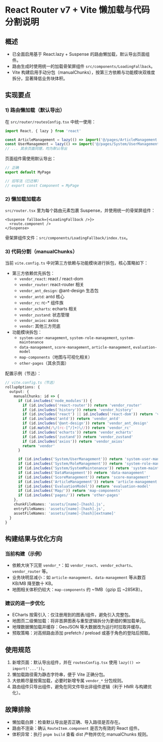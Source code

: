 # React Router v7 + Vite 懒加载与代码分割说明

## 概述
- 已全面启用基于 React.lazy + Suspense 的路由懒加载，默认导出页面组件。
- 路由生成时使用统一的加载骨架屏组件 `src/components/LoadingFallback`。
- Vite 构建启用手动分包（manualChunks），按第三方依赖与功能模块双维度拆分，显著降低业务块体积。

## 实现要点

### 1) 路由懒加载（默认导出）
在 `src/router/routesConfig.tsx` 中统一使用：
```ts
import React, { lazy } from 'react'

const ArticleManagement = lazy(() => import('@/pages/ArticleManagement'))
const UserManagement = lazy(() => import('@/pages/System/UserManagement/UserManagement'))
// ... 其余页面同理，均为默认导出
```

页面组件需使用默认导出：
```ts
// 正确
export default MyPage

// 旧写法（已迁移）
// export const Component = MyPage
```

### 2) 懒加载加载态
`src/router.tsx` 里为每个路由元素包裹 Suspense，并使用统一的骨架屏组件：
```tsx
<Suspense fallback={<LoadingFallback />}>
  <route.component />
</Suspense>
```
骨架屏组件文件：`src/components/LoadingFallback/index.tsx`。

### 3) 代码分割（manualChunks）
当前 `vite.config.ts` 中对第三方依赖与功能模块进行拆包，核心策略如下：
- 第三方依赖优先拆包：
  - `vendor_react`: react / react-dom
  - `vendor_router`: react-router 相关
  - `vendor_ant_design`: @ant-design 生态包
  - `vendor_antd`: antd 核心
  - `vendor_rc`: rc-* 组件族
  - `vendor_echarts`: echarts 相关
  - `vendor_zustand`: 状态管理
  - `vendor_axios`: axios
  - `vendor`: 其他三方兜底
- 功能模块拆包：
  - `system-user-management`, `system-role-management`, `system-maintenance`
  - `data-management`, `score-management`, `article-management`, `evaluation-model`
  - `map-components`（地图与可视化相关）
  - `other-pages`（其余页面）

配置示例（节选）：
```ts
// vite.config.ts（节选）
rollupOptions: {
  output: {
    manualChunks: id => {
      if (id.includes('node_modules')) {
        if (id.includes('react-router')) return 'vendor_router'
        if (id.includes('history')) return 'vendor_history'
        if (id.includes('react') || id.includes('react-dom')) return 'vendor_react'
        if (id.includes('antd')) return 'vendor_antd'
        if (id.includes('@ant-design')) return 'vendor_ant_design'
        if (id.match(/\/(rc-[^/]+)\//)) return 'vendor_rc'
        if (id.includes('echarts')) return 'vendor_echarts'
        if (id.includes('zustand')) return 'vendor_zustand'
        if (id.includes('axios')) return 'vendor_axios'
        return 'vendor'
      }

      if (id.includes('System/UserManagement')) return 'system-user-management'
      if (id.includes('System/RoleManagement')) return 'system-role-management'
      if (id.includes('System/SystemMaintenance')) return 'system-maintenance'
      if (id.includes('DataManagement')) return 'data-management'
      if (id.includes('ScoreManagement')) return 'score-management'
      if (id.includes('ArticleManagement')) return 'article-management'
      if (id.includes('EvaluationModel')) return 'evaluation-model'
      if (id.includes('Map/')) return 'map-components'
      if (id.includes('pages/')) return 'other-pages'
    },
    chunkFileNames: 'assets/[name]-[hash].js',
    entryFileNames: 'assets/[name]-[hash].js',
    assetFileNames: 'assets/[name]-[hash][extname]'
  }
}
```

## 构建结果与优化方向

### 当前构建（示例）
- 依赖大块下沉至 `vendor_*`：如 `vendor_react`、`vendor_echarts`、`vendor_router` 等。
- 业务块明显减小：如 `article-management`、`data-management` 等从数百 KB/MB 降至数十 KB。
- 地图相关体积仍较大：`map-components` 约 ~1MB（gzip 后 ~285KB）。

### 建议的进一步优化
- ECharts 按需引入：仅注册用到的图表/组件，避免引入完整包。
- 地图页二级懒加载：将非首屏图表与重型逻辑拆分为更细的懒加载单元。
- 地理数据懒加载并缓存：GeoJSON 等大数据改为运行时拉取并缓存。
- 预取策略：对高频路由添加 prefetch / preload 或基于角色的登陆后预取。

## 使用规范
1) 新增页面：默认导出组件，并在 `routesConfig.tsx` 使用 `lazy(() => import('...'))`。
2) 懒加载路径需为静态字符串，便于 Vite 正确分包。
3) 大依赖尽量按需加载，必要时新增专属 `vendor_*` 分包规则。
4) 路由组件只导出组件，避免在同文件导出非组件逻辑（利于 HMR 与构建优化）。

## 故障排除
- 懒加载白屏：检查默认导出是否正确、导入路径是否存在。
- 路由不渲染：确认 `RouteItem.component` 是否为有效的 React 组件。
- 体积异常：执行 `pnpm build` 查看 dist 产物并优化 manualChunks 规则。
